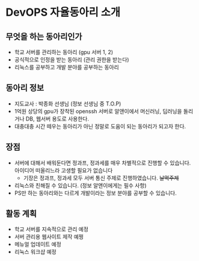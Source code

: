 # DevOPS 자율동아리 소개
## 무엇을 하는 동아리인가
- 학교 서버를 관리하는 동아리 (gpu 서버 1, 2)
- 공식적으로 인정을 받는 동아리 (관리 권한을 받는다)
- 리눅스를 공부하고 개발 분야를 공부하는 동아리

## 동아리 정보
- 지도교사 : 박종화 선생님 (정보 선생님 중 T.O.P)
- 1억원 상당의 gpu가 장착된 openssh 서버로 알앤이에서 머신러닝, 딥러닝을 돌리거나 DB, 웹서버 용도로 사용한다.
- 대충대충 시간 떼우는 동아리가 아닌 정말로 도움이 되는 동아리가 되고자 한다. 

## 장점
- 서버에 대해서 배워둔다면 정과프, 정과세를 매우 차별적으로 진행할 수 있습니다. 아이디어 떠올리느라 고생할 필요가 없습니다
  - 기장은 정과프, 정과세 모두 서버 통신 주제로 진행하였습니다. ~~날먹주제~~ 
- 리눅스와 친해질 수 있습니다. (정보 알앤이에게는 필수 사항)
- PS만 하는 동아리와는 다르게 개발이라는 정보 분야를 공부할 수 있습니다. 

## 활동 계획
- 학교 서버를 지속적으로 관리 예정
- 서버 관리용 웹사이트 제작 예쩡
- 메뉴얼 업데이트 예정
- 리눅스 워크샵 예정
